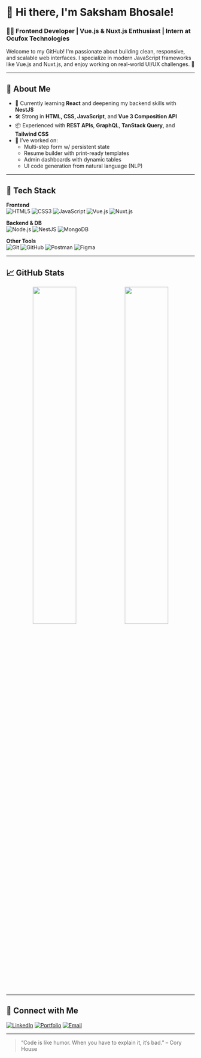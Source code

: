 # 👋 Hi there, I'm Saksham Bhosale!

### 👨‍💻 Frontend Developer | Vue.js & Nuxt.js Enthusiast | Intern at Ocufox Technologies

Welcome to my GitHub! I'm passionate about building clean, responsive, and scalable web interfaces. I specialize in modern JavaScript frameworks like Vue.js and Nuxt.js, and enjoy working on real-world UI/UX challenges. 🚀

---

## 💼 About Me

- 🧠 Currently learning **React** and deepening my backend skills with **NestJS**
- 🛠️ Strong in **HTML, CSS, JavaScript**, and **Vue 3 Composition API**
- 📦 Experienced with **REST APIs**, **GraphQL**, **TanStack Query**, and **Tailwind CSS**
- 📁 I’ve worked on:
  - Multi-step form w/ persistent state
  - Resume builder with print-ready templates
  - Admin dashboards with dynamic tables
  - UI code generation from natural language (NLP)

---

## 🧰 Tech Stack

**Frontend**  
![HTML5](https://img.shields.io/badge/html5-%23E34F26.svg?style=flat&logo=html5&logoColor=white)
![CSS3](https://img.shields.io/badge/css3-%231572B6.svg?style=flat&logo=css3&logoColor=white)
![JavaScript](https://img.shields.io/badge/javascript-%23323330.svg?style=flat&logo=javascript)
![Vue.js](https://img.shields.io/badge/vuejs-%2335495e.svg?style=flat&logo=vue.js&logoColor=4FC08D)
![Nuxt.js](https://img.shields.io/badge/Nuxt.js-35495E?style=flat&logo=nuxt.js)

**Backend & DB**  
![Node.js](https://img.shields.io/badge/node.js-6DA55F?style=flat&logo=node.js&logoColor=white)
![NestJS](https://img.shields.io/badge/NestJS-E0234E?style=flat&logo=nestjs&logoColor=white)
![MongoDB](https://img.shields.io/badge/MongoDB-%234ea94b.svg?style=flat&logo=mongodb&logoColor=white)

**Other Tools**  
![Git](https://img.shields.io/badge/git-%23F05033.svg?style=flat&logo=git&logoColor=white)
![GitHub](https://img.shields.io/badge/github-%23121011.svg?style=flat&logo=github&logoColor=white)
![Postman](https://img.shields.io/badge/Postman-FF6C37?style=flat&logo=postman&logoColor=white)
![Figma](https://img.shields.io/badge/figma-%23F24E1E.svg?style=flat&logo=figma&logoColor=white)

---

## 📈 GitHub Stats

<p align="center">
  <img src="https://github-readme-stats.vercel.app/api?username=sakshambhosale&show_icons=true&theme=tokyonight" width="48%" />
  <img src="https://github-readme-streak-stats.herokuapp.com?user=sakshambhosale&theme=tokyonight&hide_border=false" width="48%" />
</p>

---

## 🔗 Connect with Me

[![LinkedIn](https://img.shields.io/badge/-LinkedIn-blue?style=flat&logo=Linkedin&logoColor=white)](https://www.linkedin.com/in/sakshambhosale/)
[![Portfolio](https://img.shields.io/badge/-Portfolio-black?style=flat&logo=vercel&logoColor=white)](https://your-portfolio-link.com)
[![Email](https://img.shields.io/badge/-Email-D14836?style=flat&logo=gmail&logoColor=white)](mailto:saksham@example.com)

---

> “Code is like humor. When you have to explain it, it’s bad.” – Cory House

